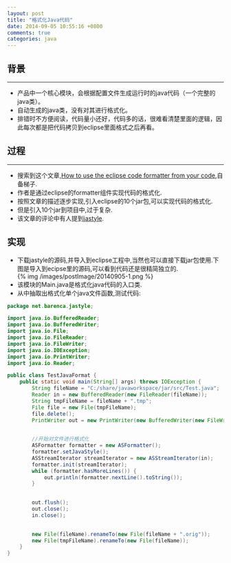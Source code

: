 ```yaml
---
layout: post
title: "格式化Java代码"
date: 2014-09-05 10:55:16 +0800
comments: true
categories: java
---
```

## 背景
***
* 产品中一个核心模块，会根据配置文件生成运行时的java代码（一个完整的java类）。  
* 自动生成的java类，没有对其进行格式化。   
* 排错时不方便阅读，代码量小还好，代码多的话，很难看清楚里面的逻辑，因此每次都是把代码拷贝到eclipse里面格式之后再看。  

## 过程
***
* 搜索到这个文章,[How to use the eclipse code formatter from your code](http://ssscripting.wordpress.com/2009/06/10/how-to-use-the-eclipse-code-formatter-from-your-code/),自备梯子.<!-- more -->  
* 作者是通过eclipse的formatter组件实现代码的格式化.   
* 按照文章的描述逐步实现,引入eclipse的10个jar包,可以实现代码的格式化.   
* 但是引入10个jar到项目中,过于复杂.   
* 该文章的评论中有人提到[jastyle](http://sourceforge.net/projects/jastyle/).    

## 实现
* 下载jastyle的源码,并导入到eclipse工程中,当然也可以直接下载jar包使用.下图是导入到ecipse里的源码,可以看到代码还是很精简独立的.      
{% img /images/postImage/20140905-1.png %} 
* 该模块的Main.java是格式化java代码的入口类.    
* 从中抽取出格式化单个java文件函数,测试代码:   
``` java TestJavaFormat.java 
package net.barenca.jastyle;import java.io.BufferedReader;import java.io.BufferedWriter;import java.io.File;import java.io.FileReader;import java.io.FileWriter;import java.io.IOException;import java.io.PrintWriter;import java.io.Reader;public class TestJavaFormat {	public static void main(String[] args) throws IOException {		String fileName = "C:/share/javaworkspace/jar/src/Test.java";		Reader in = new BufferedReader(new FileReader(fileName));		String tmpFileName = fileName + ".tmp";		File file = new File(tmpFileName);		file.delete();		PrintWriter out = new PrintWriter(new BufferedWriter(new FileWriter(tmpFileName)));
				//开始对文件进行格式化		ASFormatter formatter = new ASFormatter();		formatter.setJavaStyle();		ASStreamIterator streamIterator = new ASStreamIterator(in);		formatter.init(streamIterator);		while (formatter.hasMoreLines()) {			out.println(formatter.nextLine().toString());		}
				out.flush();		out.close();		in.close();
				new File(fileName).renameTo(new File(fileName + ".orig"));		new File(tmpFileName).renameTo(new File(fileName));	}}
```
